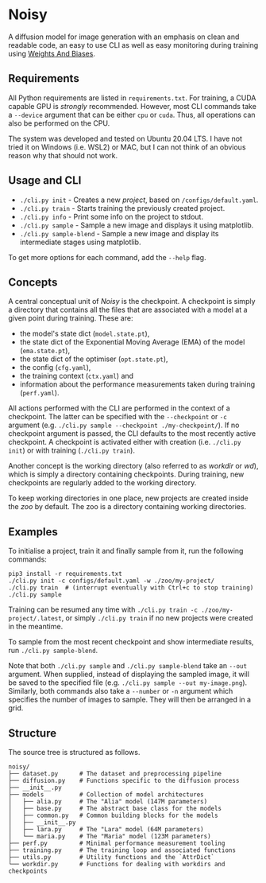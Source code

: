 # Noisy

A diffusion model for image generation with an emphasis on clean and readable
code, an easy to use CLI as well as easy monitoring during training using
[Weights And Biases](https://wandb.ai).

## Requirements

All Python requirements are listed in `requirements.txt`. For training, a CUDA
capable GPU is *strongly* recommended. However, most CLI commands take a
`--device` argument that can be either `cpu` or `cuda`. Thus, all operations can
also be performed on the CPU.

The system was developed and tested on Ubuntu 20.04 LTS. I have not tried it on
Windows (i.e. WSL2) or MAC, but I can not think of an obvious reason why that
should not work.

## Usage and CLI

- `./cli.py init` - Creates a new *project*, based on `/configs/default.yaml`.
- `./cli.py train` - Starts training the previously created project.
- `./cli.py info` - Print some info on the project to stdout.
- `./cli.py sample` - Sample a new image and displays it using matplotlib.
- `./cli.py sample-blend` - Sample a new image and display its intermediate
  stages using matplotlib.

To get more options for each command, add the `--help` flag.

## Concepts

A central conceptual unit of *Noisy* is the checkpoint. A checkpoint is simply a
directory that contains all the files that are associated with a model at a
given point during training. These are:
- the model's state dict (`model.state.pt`),
- the state dict of the Exponential Moving Average (EMA) of the model
  (`ema.state.pt`),
- the state dict of the optimiser (`opt.state.pt`),
- the config (`cfg.yaml`),
- the training context (`ctx.yaml`) and
- information about the performance measurements taken during training
  (`perf.yaml`).

All actions performed with the CLI are performed in the context of a checkpoint.
The latter can be specified with the `--checkpoint` or `-c` argument (e.g.
`./cli.py sample --checkpoint ./my-checkpoint/`). If no checkpoint argument is
passed, the CLI defaults to the most recently active checkpoint. A checkpoint is
activated either with creation (i.e. `./cli.py init`) or with training
(`./cli.py train`).

Another concept is the working directory (also referred to as *workdir* or
*wd*), which is simply a directory containing checkpoints. During training, new
checkpoints are regularly added to the working directory.

To keep working directories in one place, new projects are created inside the
*zoo* by default. The zoo is a directory containing working directories.

## Examples

To initialise a project, train it and finally sample from it, run the following
commands:

```
pip3 install -r requirements.txt
./cli.py init -c configs/default.yaml -w ./zoo/my-project/
./cli.py train  # (interrupt eventually with Ctrl+c to stop training)
./cli.py sample
```

Training can be resumed any time with `./cli.py train -c
./zoo/my-project/.latest`, or simply `./cli.py train` if no new projects were
created in the meantime.

To sample from the most recent checkpoint and show intermediate results, run
`./cli.py sample-blend`.

Note that both `./cli.py sample` and `./cli.py sample-blend` take an `--out`
argument. When supplied, instead of displaying the sampled image, it will be
saved to the specified file (e.g. `./cli.py sample --out my-image.png`).
Similarly, both commands also take a `--number` or `-n` argument which specifies
the number of images to sample. They will then be arranged in a grid.

## Structure

The source tree is structured as follows.

```
noisy/
├── dataset.py      # The dataset and preprocessing pipeline
├── diffusion.py    # Functions specific to the diffusion process
├── __init__.py
├── models          # Collection of model architectures
│   ├── alia.py     # The "Alia" model (147M parameters)
│   ├── base.py     # The abstract base class for the models
│   ├── common.py   # Common building blocks for the models
│   ├── __init__.py
│   ├── lara.py     # The "Lara" model (64M parameters)
│   └── maria.py    # The "Maria" model (123M parameters)
├── perf.py         # Minimal performance measurement tooling
├── training.py     # The training loop and associated functions
├── utils.py        # Utility functions and the `AttrDict`
└── workdir.py      # Functions for dealing with workdirs and checkpoints
```
